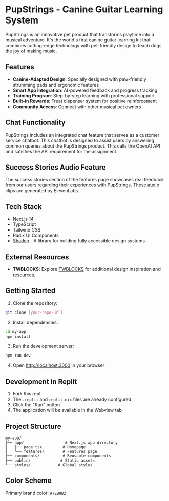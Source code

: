 # PupStrings - Canine Guitar Learning System

PupStrings is an innovative pet product that transforms playtime into a musical adventure. It's the world's first canine guitar learning kit that combines cutting-edge technology with pet-friendly design to teach dogs the joy of making music.

## Features

- **Canine-Adapted Design**: Specially designed with paw-friendly strumming pads and ergonomic features
- **Smart App Integration**: AI-powered feedback and progress tracking
- **Training Program**: Step-by-step learning with professional support
- **Built-in Rewards**: Treat dispenser system for positive reinforcement
- **Community Access**: Connect with other musical pet owners

## Chat Functionality
PupStrings includes an integrated chat feature that serves as a customer service chatbot. This chatbot is designed to assist users by answering common queries about the PupStrings product. This calls the OpenAI API and satisfies the API requirement for the assignment.

## Success Stories Audio Feature

The success stories section of the features page showcases real feedback from our users regarding their experiences with PupStrings. These audio clips are generated by ElevenLabs.

## Tech Stack

- Next.js 14
- TypeScript
- Tailwind CSS
- Radix UI Components
- [Shadcn](https://ui.shadcn.com) - A library for building fully accessible design systems
  
## External Resources
- **TWBLOCKS**: Explore [TWBLOCKS](https://www.twblocks.com/?ref=horizon-ui.com) for additional design inspiration and resources.

## Getting Started

1. Clone the repository:
```bash
git clone [your-repo-url]
```

2. Install dependencies:
```bash
cd my-app
npm install
```

3. Run the development server:
```bash
npm run dev
```

4. Open [http://localhost:3000](http://localhost:3000) in your browser

## Development in Replit

1. Fork this repl
2. The `.replit` and `replit.nix` files are already configured
3. Click the "Run" button
4. The application will be available in the Webview tab

## Project Structure

```
my-app/
├── app/                  # Next.js app directory
│   ├── page.tsx         # Homepage
│   └── features/        # Features page
├── components/          # Reusable components
├── public/             # Static assets
└── styles/            # Global styles
```

## Color Scheme

Primary brand color: `#7EB9B2`